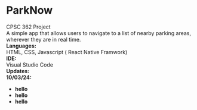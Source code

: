 # ParkNow
CPSC 362 Project
<br>
A simple app that allows users to navigate to a list of nearby parking areas, wherever they are in real time. 
<br>
<b>Languages:</b> <br>
HTML, CSS, Javascript ( React Native Framwork) <br>
<b>IDE:</b> <br>
Visual Studio Code
<br>
<b>Updates:<b> <br>
<b><span>10/03/24:<span><b> <br>
- hello
- hello 
- hello